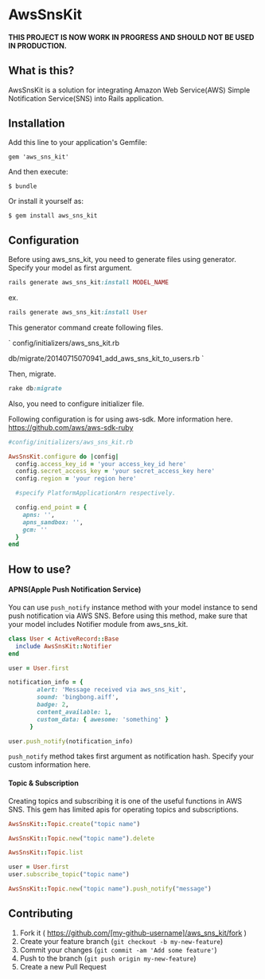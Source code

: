 # AwsSnsKit

#### THIS PROJECT IS NOW WORK IN PROGRESS AND SHOULD NOT BE USED IN PRODUCTION.

## What is this?

AwsSnsKit is a solution for integrating Amazon Web Service(AWS) Simple Notification Service(SNS) into Rails application.

## Installation

Add this line to your application's Gemfile:

    gem 'aws_sns_kit'

And then execute:

    $ bundle

Or install it yourself as:

    $ gem install aws_sns_kit

## Configuration

Before using aws_sns_kit, you need to generate files using generator.
Specify your model as first argument.

```ruby
rails generate aws_sns_kit:install MODEL_NAME
```

ex.
```ruby
rails generate aws_sns_kit:install User
```


This generator command create following files.


`
config/initializers/aws_sns_kit.rb

db/migrate/20140715070941_add_aws_sns_kit_to_users.rb
`

Then, migrate.

```ruby
rake db:migrate
```

Also, you need to configure initializer file.

Following configuration is for using aws-sdk.
More information here. https://github.com/aws/aws-sdk-ruby

```ruby
#config/initializers/aws_sns_kit.rb

AwsSnsKit.configure do |config|
  config.access_key_id = 'your access_key_id here'
  config.secret_access_key = 'your secret_access_key here'
  config.region = 'your region here'

  #specify PlatformApplicationArn respectively.

  config.end_point = { 
    apns: '',
    apns_sandbox: '', 
    gcm: ''
  }
end

```

## How to use?

#### APNS(Apple Push Notification Service)

You can use `push_notify` instance method with your model instance to send push notification via AWS SNS.
Before using this method, make sure that your model includes Notifier module from aws_sns_kit.

```ruby
class User < ActiveRecord::Base
  include AwsSnsKit::Notifier
end
```


```ruby
user = User.first

notification_info = {
        alert: 'Message received via aws_sns_kit',
        sound: 'bingbong.aiff',
        badge: 2,
        content_available: 1,
        custom_data: { awesome: 'something' }
      }

user.push_notify(notification_info)
```

`push_notify` method takes first argument as notification hash. Specify your custom information here.

#### Topic & Subscription

Creating topics and subscribing it is one of the useful functions in AWS SNS.
This gem has limited apis for operating topics and subscriptions.

```ruby
AwsSnsKit::Topic.create("topic name")

AwsSnsKit::Topic.new("topic name").delete

AwsSnsKit::Topic.list

user = User.first
user.subscribe_topic("topic name")

AwsSnsKit::Topic.new("topic name").push_notify("message")
```

## Contributing

1. Fork it ( https://github.com/[my-github-username]/aws_sns_kit/fork )
2. Create your feature branch (`git checkout -b my-new-feature`)
3. Commit your changes (`git commit -am 'Add some feature'`)
4. Push to the branch (`git push origin my-new-feature`)
5. Create a new Pull Request
